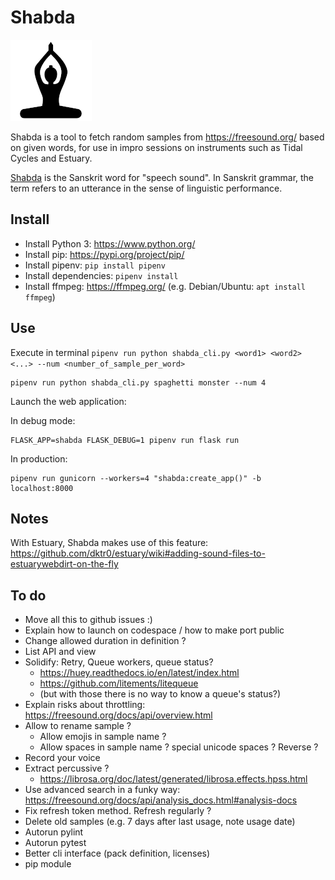 Shabda
======

![Shabda logo](assets/logo.png)


Shabda is a tool to fetch random samples from https://freesound.org/ based on given words, for use in impro sessions on instruments such as Tidal Cycles and Estuary.

[Shabda](https://en.wikipedia.org/wiki/Shabda) is the Sanskrit word for "speech sound". In Sanskrit grammar, the term refers to an utterance in the sense of linguistic performance. 

Install
-------

- Install Python 3: https://www.python.org/
- Install pip: https://pypi.org/project/pip/
- Install pipenv: `pip install pipenv`
- Install dependencies: `pipenv install`
- Install ffmpeg: https://ffmpeg.org/ (e.g. Debian/Ubuntu: `apt install ffmpeg`)

Use
---

Execute in terminal `pipenv run python shabda_cli.py <word1> <word2> <...> --num <number_of_sample_per_word>`

```
pipenv run python shabda_cli.py spaghetti monster --num 4
```

Launch the web application:

In debug mode:
```
FLASK_APP=shabda FLASK_DEBUG=1 pipenv run flask run
```
In production:
```
pipenv run gunicorn --workers=4 "shabda:create_app()" -b localhost:8000
```

Notes
-----

With Estuary, Shabda makes use of this feature: https://github.com/dktr0/estuary/wiki#adding-sound-files-to-estuarywebdirt-on-the-fly

To do
-----

- Move all this to github issues :)
- Explain how to launch on codespace / how to make port public
- Change allowed duration in definition ?
- List API and view
- Solidify: Retry, Queue workers, queue status?
  - https://huey.readthedocs.io/en/latest/index.html
  - https://github.com/litements/litequeue
  - (but with those there is no way to know a queue's status?)
- Explain risks about throttling: https://freesound.org/docs/api/overview.html
- Allow to rename sample ?
  - Allow emojis in sample name ?
  - Allow spaces in sample name ? special unicode spaces ? Reverse ?
- Record your voice
- Extract percussive ?
  - https://librosa.org/doc/latest/generated/librosa.effects.hpss.html
- Use advanced search in a funky way: https://freesound.org/docs/api/analysis_docs.html#analysis-docs
- Fix refresh token method. Refresh regularly ?
- Delete old samples (e.g. 7 days after last usage, note usage date)
- Autorun pylint
- Autorun pytest
- Better cli interface (pack definition, licenses) 
- pip module